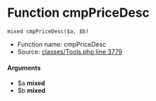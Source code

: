 Function cmpPriceDesc
===========================





    mixed cmpPriceDesc($a, $b)

* Function name: cmpPriceDesc
* Source: [classes/Tools.php line 3779](https://github.com/PrestaShop/PrestaShop/blob/1.6.1.1/classes/Tools.php#L3779)

#### Arguments
* $a **mixed**
* $b **mixed**

